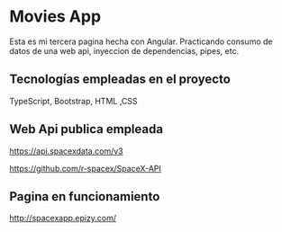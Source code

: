 # Movies App

Esta es mi tercera pagina hecha con Angular.
Practicando consumo de datos de una web api, inyeccion de dependencias, pipes, etc.

## Tecnologías empleadas en el proyecto

TypeScript, Bootstrap, HTML ,CSS

## Web Api publica empleada

https://api.spacexdata.com/v3

https://github.com/r-spacex/SpaceX-API

## Pagina en funcionamiento

http://spacexapp.epizy.com/

